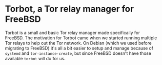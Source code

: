 # Torbot, a Tor relay manager for FreeBSD
Torbot is a small and basic Tor relay manager made specifically for FreeBSD. The motivation for Torbot came when we started running multiple Tor relays to help out the Tor network. On Debian (which we used before migrating to FreeBSD) it's all a bit easier to setup and manage because of `systemd` and `tor-instance-create`, but since FreeBSD doesn't have those available `torbot` will do for us.
